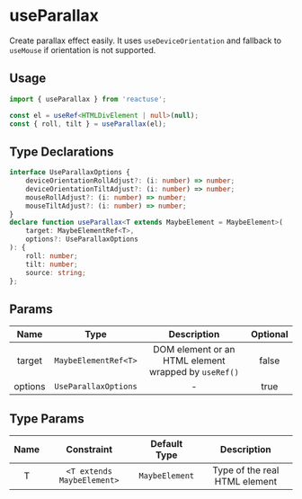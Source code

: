 # useParallax

Create parallax effect easily. It uses `useDeviceOrientation` and fallback to `useMouse` if orientation is not supported.

## Usage

```ts
import { useParallax } from 'reactuse';

const el = useRef<HTMLDivElement | null>(null);
const { roll, tilt } = useParallax(el);
```

## Type Declarations

```ts
interface UseParallaxOptions {
    deviceOrientationRollAdjust?: (i: number) => number;
    deviceOrientationTiltAdjust?: (i: number) => number;
    mouseRollAdjust?: (i: number) => number;
    mouseTiltAdjust?: (i: number) => number;
}
declare function useParallax<T extends MaybeElement = MaybeElement>(
    target: MaybeElementRef<T>,
    options?: UseParallaxOptions
): {
    roll: number;
    tilt: number;
    source: string;
};
```

## Params

|  Name   |         Type         |                     Description                      | Optional |
| :-----: | :------------------: | :--------------------------------------------------: | :------: |
| target  | `MaybeElementRef<T>` | DOM element or an HTML element wrapped by `useRef()` |  false   |
| options | `UseParallaxOptions` |                          -                           |   true   |

## Type Params

| Name |         Constraint         |  Default Type  |          Description          |
| :--: | :------------------------: | :------------: | :---------------------------: |
|  T   | `<T extends MaybeElement>` | `MaybeElement` | Type of the real HTML element |
